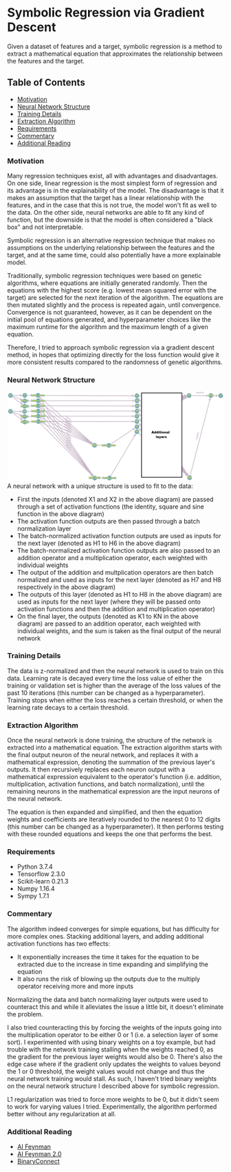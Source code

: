 # Symbolic Regression via Gradient Descent
Given a dataset of features and a target, symbolic regression is a method to extract a mathematical equation that approximates the relationship between the features and the target.

## Table of Contents
* [Motivation](#motivation)
* [Neural Network Structure](#neural-network-structure)
* [Training Details](#training-details)
* [Extraction Algorithm](#extraction-algorithm)
* [Requirements](#requirements)
* [Commentary](#commentary)
* [Additional Reading](#additional-reading)

### Motivation
Many regression techniques exist, all with advantages and disadvantages. On one side, linear regression is the most simplest form of regression and its advantage is in the explainability of the model. The disadvantage is that it makes an assumption that the target has a linear relationship with the features, and in the case that this is not true, the model won't fit as well to the data. On the other side, neural networks are able to fit any kind of function, but the downside is that the model is often considered a "black box" and not interpretable.

Symbolic regression is an alternative regression technique that makes no assumptions on the underlying relationship between the features and the target, and at the same time, could also potentially have a more explainable model. 

Traditionally, symbolic regression techniques were based on genetic algorithms, where equations are initially generated randomly. Then the equations with the highest score (e.g. lowest mean squared error with the target) are selected for the next iteration of the algorithm. The equations are then mutated slightly and the process is repeated again, until convergence. Convergence is not guaranteed, however, as it can be dependent on the initial pool of equations generated, and hyperparameter choices like the maximum runtime for the algorithm and the maximum length of a given equation.

Therefore, I tried to approach symbolic regression via a gradient descent method, in hopes that optimizing directly for the loss function would give it more consistent results compared to the randomness of genetic algorithms.

### Neural Network Structure
![Alt text](neural_network_structure.png)
A neural network with a unique structure is used to fit to the data:
* First the inputs (denoted X1 and X2 in the above diagram) are passed through a set of activation functions (the identity, square and sine function in the above diagram)
* The activation function outputs are then passed through a batch normalization layer
* The batch-normalized activation function outputs are used as inputs for the next layer (denoted as H1 to H6 in the above diagram)
* The batch-normalized activation function outputs are also passed to an addition operator and a multiplication operator, each weighted with individual weights
* The output of the addition and multplication operators are then batch normalized and used as inputs for the next layer (denoted as H7 and H8 respectively in the above diagram)
* The outputs of this layer (denoted as H1 to H8 in the above diagram) are used as inputs for the next layer (where they will be passed onto activation functions and then the addition and multiplication operator)
* On the final layer, the outputs (denoted as K1 to KN in the above diagram) are passed to an addition operator, each weighted with individual weights, and the sum is taken as the final output of the neural network

### Training Details
The data is z-normalized and then the neural network is used to train on this data. Learning rate is decayed every time the loss value of either the training or validation set is higher than the average of the loss values of the past 10 iterations (this number can be changed as a hyperparameter). Training stops when either the loss reaches a certain threshold, or when the learning rate decays to a certain threshold.

### Extraction Algorithm
Once the neural network is done training, the structure of the network is extracted into a mathematical equation. The extraction algorithm starts with the final output neuron of the neural network, and replaces it with a mathematical expression, denoting the summation of the previous layer's outputs. It then recursively replaces each neuron output with a mathematical expression equivalent to the operator's function (i.e. addition, multiplication, activation functions, and batch normalization), until the remaining neurons in the mathematical expression are the input neurons of the neural network.

The equation is then expanded and simplified, and then the equation weights and coefficients are iteratively rounded to the nearest 0 to 12 digits (this number can be changed as a hyperparameter). It then performs testing with these rounded equations and keeps the one that performs the best.

### Requirements
* Python 3.7.4
* Tensorflow 2.3.0
* Scikit-learn 0.21.3
* Numpy 1.16.4
* Sympy 1.7.1

### Commentary
The algorithm indeed converges for simple equations, but has difficulty for more complex ones. Stacking additional layers, and adding additional activation functions has two effects:
* It exponentially increases the time it takes for the equation to be extracted due to the increase in time expanding and simplifying the equation
* It also runs the risk of blowing up the outputs due to the multiply operator receiving more and more inputs

Normalizing the data and batch normalizing layer outputs were used to counteract this and while it alleviates the issue a little bit, it doesn't eliminate the problem.

I also tried counteracting this by forcing the weights of the inputs going into the multiplication operator to be either 0 or 1 (i.e. a selection layer of some sort). I experimented with using binary weights on a toy example, but had trouble with the network training stalling when the weights reached 0, as the gradient for the previous layer weights would also be 0. There's also the edge case where if the gradient only updates the weights to values beyond the 1 or 0 threshold, the weight values would not change and thus the neural network training would stall. As such, I haven't tried binary weights on the neural network structure I described above for symbolic regression.

L1 regularization was tried to force more weights to be 0, but it didn't seem to work for varying values I tried. Experimentally, the algorithm performed better without any regularization at all.

### Additional Reading
* [AI Feynman](https://arxiv.org/pdf/1905.11481.pdf)
* [AI Feynman 2.0](https://arxiv.org/pdf/2006.10782.pdf)
* [BinaryConnect](https://arxiv.org/pdf/1511.00363.pdf)